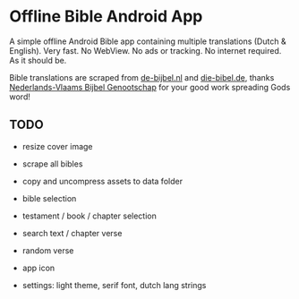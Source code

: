 # Offline Bible Android App
A simple offline Android Bible app containing multiple translations (Dutch & English). Very fast. No WebView. No ads or tracking. No internet required. As it should be.

Bible translations are scraped from [de-bijbel.nl](https://de-bijbel.nl/) and [die-bibel.de](https://die-bibel.de/), thanks [Nederlands-Vlaams Bijbel Genootschap](https://www.bijbelgenootschap.nl/) for your good work spreading Gods word!

## TODO
- resize cover image
- scrape all bibles

- copy and uncompress assets to data folder
- bible selection
- testament / book / chapter selection
- search text / chapter verse
- random verse
- app icon
- settings: light theme, serif font, dutch lang strings

